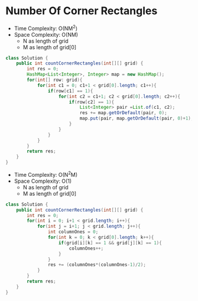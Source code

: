 # Number Of Corner Rectangles

- Time Complexity: O(NM<sup>2</sup>)
- Space Complexity: O(NM)
  - N as length of grid
  - M as length of grid[0]

```java
class Solution {
    public int countCornerRectangles(int[][] grid) {
        int res = 0;
        HashMap<List<Integer>, Integer> map = new HashMap();
        for(int[] row: grid){
            for(int c1 = 0; c1+1 < grid[0].length; c1++){
                if(row[c1] == 1){
                    for(int c2 = c1+1; c2 < grid[0].length; c2++){
                        if(row[c2] == 1){
                            List<Integer> pair =List.of(c1, c2);
                            res += map.getOrDefault(pair, 0);
                            map.put(pair, map.getOrDefault(pair, 0)+1);
                        }
                    }
                }
            }
        }
        return res;
    }
}
```

- Time Complexity: O(N<sup>2</sup>M)
- Space Complexity: O(1)
  - N as length of grid
  - M as length of grid[0]

```java
class Solution {
    public int countCornerRectangles(int[][] grid) {
        int res = 0;
        for(int i = 0; i+1 < grid.length; i++){
            for(int j = i+1; j < grid.length; j++){
                int columnOnes = 0;
                for(int k = 0; k < grid[0].length; k++){
                    if(grid[i][k] == 1 && grid[j][k] == 1){
                        columnOnes++;
                    }
                }
                res += (columnOnes*(columnOnes-1)/2);
            }
        }
        return res;
    }
}
```
